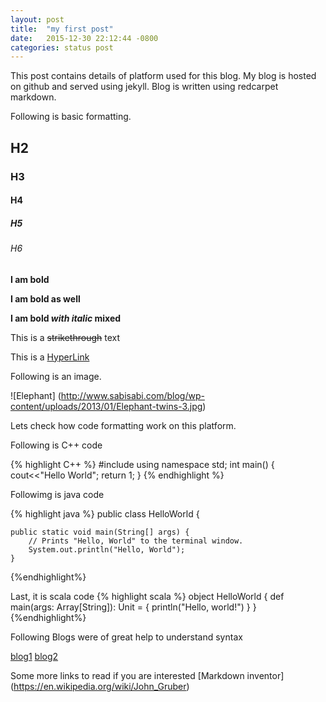 ```yaml
---
layout: post
title:  "my first post"
date:   2015-12-30 22:12:44 -0800
categories: status post
---
```

This post contains details of platform used for this blog. My blog is hosted on github and served using jekyll.
Blog is written using redcarpet markdown.

Following is basic formatting.

## H2

### H3

#### H4

##### H5

###### H6

__I am bold__

**I am bold as well**

__I am bold _with italic_ mixed__

This is a ~~strikethrough~~ text

This is a [HyperLink](http://www.vikrant.info)

Following is an image.

![Elephant] (http://www.sabisabi.com/blog/wp-content/uploads/2013/01/Elephant-twins-3.jpg)

Lets check how code formatting work on this platform.

Following is C++ code

{% highlight C++ %}
#include <iostream>
using namespace std;
int main()
{
  cout<<"Hello World";
  return 1;
}
{% endhighlight %}


Followimg is java code

{% highlight java %}
public class HelloWorld {

    public static void main(String[] args) {
        // Prints "Hello, World" to the terminal window.
        System.out.println("Hello, World");
    }
{%endhighlight%}

Last, it is scala code
{% highlight scala %}
object HelloWorld {
  def main(args: Array[String]): Unit = {
    println("Hello, world!")
  }
}
{%endhighlight%}


Following Blogs were of great help to understand syntax

[blog1](http://milanaryal.com/2015/writing-on-github-pages-and-jekyll-using-markdown/)
[blog2](https://github.com/adam-p/markdown-here/wiki/Markdown-Cheatsheet)

Some more links to read if you are interested
[Markdown inventor] (https://en.wikipedia.org/wiki/John_Gruber)


